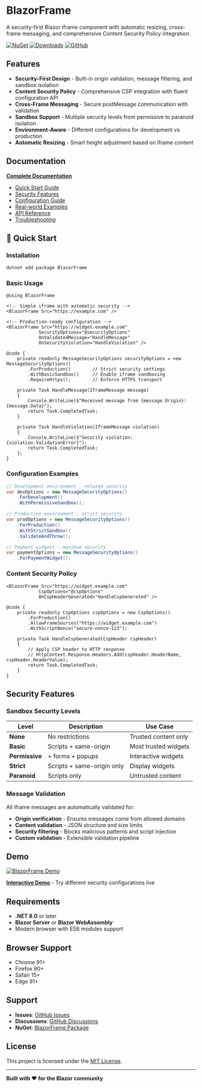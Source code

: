 # BlazorFrame

A security-first Blazor iframe component with automatic resizing, cross-frame messaging, and comprehensive Content Security Policy integration.

[![NuGet](https://img.shields.io/nuget/v/BlazorFrame.svg)](https://www.nuget.org/packages/BlazorFrame)
[![Downloads](https://img.shields.io/nuget/dt/BlazorFrame.svg)](https://www.nuget.org/packages/BlazorFrame)
[![GitHub](https://img.shields.io/github/license/Tim-Maes/BlazorFrame.svg)](https://github.com/Tim-Maes/BlazorFrame/blob/main/LICENSE.txt)

## Features

- **Security-First Design** - Built-in origin validation, message filtering, and sandbox isolation
- **Content Security Policy** - Comprehensive CSP integration with fluent configuration API
- **Cross-Frame Messaging** - Secure postMessage communication with validation
- **Sandbox Support** - Multiple security levels from permissive to paranoid isolation
- **Environment-Aware** - Different configurations for development vs production
- **Automatic Resizing** - Smart height adjustment based on iframe content

## Documentation

**[Complete Documentation](https://github.com/Tim-Maes/BlazorFrame/tree/master/docs)**

- [Quick Start Guide](https://github.com/Tim-Maes/BlazorFrame/tree/master/docs/getting-started/quick-start.md)
- [Security Features](https://github.com/Tim-Maes/BlazorFrame/tree/master/docs/security)
- [Configuration Guide](https://github.com/Tim-Maes/BlazorFrame/tree/master/docs/configuration)  
- [Real-world Examples](https://github.com/Tim-Maes/BlazorFrame/tree/master/docs/examples)
- [API Reference](https://github.com/Tim-Maes/BlazorFrame/tree/master/docs/api)
- [Troubleshooting](https://github.com/Tim-Maes/BlazorFrame/tree/master/docs/advanced/troubleshooting.md)

## :rocket: Quick Start

### Installation

```bash
dotnet add package BlazorFrame
```

### Basic Usage

```razor
@using BlazorFrame

<!-- Simple iframe with automatic security -->
<BlazorFrame Src="https://example.com" />

<!-- Production-ready configuration -->
<BlazorFrame Src="https://widget.example.com"
            SecurityOptions="@securityOptions"
            OnValidatedMessage="HandleMessage"
            OnSecurityViolation="HandleViolation" />

@code {
    private readonly MessageSecurityOptions securityOptions = new MessageSecurityOptions()
        .ForProduction()        // Strict security settings
        .WithBasicSandbox()     // Enable iframe sandboxing
        .RequireHttps();        // Enforce HTTPS transport
        
    private Task HandleMessage(IframeMessage message)
    {
        Console.WriteLine($"Received message from {message.Origin}: {message.Data}");
        return Task.CompletedTask;
    }

    private Task HandleViolation(IframeMessage violation)
    {
        Console.WriteLine($"Security violation: {violation.ValidationError}");
        return Task.CompletedTask;
    };
}
```

### Configuration Examples

```csharp
// Development environment - relaxed security
var devOptions = new MessageSecurityOptions()
    .ForDevelopment()
    .WithPermissiveSandbox();

// Production environment - strict security
var prodOptions = new MessageSecurityOptions()
    .ForProduction()
    .WithStrictSandbox()
    .ValidateAndThrow();

// Payment widgets - maximum security
var paymentOptions = new MessageSecurityOptions()
    .ForPaymentWidget();
```

### Content Security Policy

```razor
<BlazorFrame Src="https://widget.example.com"
            CspOptions="@cspOptions"
            OnCspHeaderGenerated="HandleCspGenerated" />

@code {
    private readonly CspOptions cspOptions = new CspOptions()
        .ForProduction()
        .AllowFrameSources("https://widget.example.com")
        .WithScriptNonce("secure-nonce-123");
        
    private Task HandleCspGenerated(CspHeader cspHeader)
    {
        // Apply CSP header to HTTP response
        // HttpContext.Response.Headers.Add(cspHeader.HeaderName, cspHeader.HeaderValue);
        return Task.CompletedTask;
    }
}
```

## Security Features

### Sandbox Security Levels

| Level | Description | Use Case |
|-------|-------------|----------|
| **None** | No restrictions | Trusted content only |
| **Basic** | Scripts + same-origin | Most trusted widgets |
| **Permissive** | + forms + popups | Interactive widgets |
| **Strict** | Scripts + same-origin only | Display widgets |
| **Paranoid** | Scripts only | Untrusted content |

### Message Validation

All iframe messages are automatically validated for:
- **Origin verification** - Ensures messages come from allowed domains
- **Content validation** - JSON structure and size limits
- **Security filtering** - Blocks malicious patterns and script injection
- **Custom validation** - Extensible validation pipeline

## Demo

[![BlazorFrame Demo](https://github.com/user-attachments/assets/106e02f8-5b7a-4a02-9748-b5fc1f540168)](https://github.com/Tim-Maes/BlazorFrameDemo)

**[Interactive Demo](https://github.com/Tim-Maes/BlazorFrameDemo)** - Try different security configurations live

## Requirements

- **.NET 8.0** or later
- **Blazor Server** or **Blazor WebAssembly**
- Modern browser with ES6 modules support

## Browser Support

- Chrome 91+
- Firefox 90+  
- Safari 15+
- Edge 91+

## Support

- **Issues**: [GitHub Issues](https://github.com/Tim-Maes/BlazorFrame/issues)
- **Discussions**: [GitHub Discussions](https://github.com/Tim-Maes/BlazorFrame/discussions)  
- **NuGet**: [BlazorFrame Package](https://www.nuget.org/packages/BlazorFrame)

## License

This project is licensed under the [MIT License](LICENSE.txt).

---

**Built with :heart: for the Blazor community**

